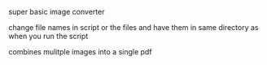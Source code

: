 super basic image converter

change file names in script or the files and have them in same directory as when you run the script

combines mulitple images into a single pdf
